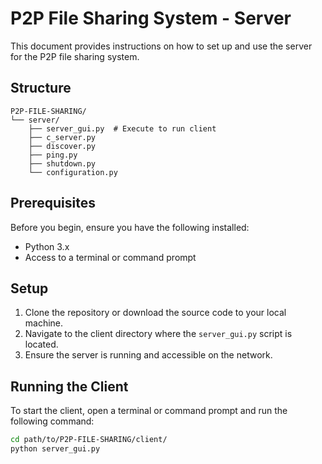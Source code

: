 # P2P File Sharing System - Server

This document provides instructions on how to set up and use the server for the P2P file sharing system.

## Structure

    P2P-FILE-SHARING/
    └── server/
        ├── server_gui.py  # Execute to run client
        ├── c_server.py
        ├── discover.py
        ├── ping.py
        ├── shutdown.py
        └── configuration.py

## Prerequisites

Before you begin, ensure you have the following installed:

- Python 3.x
- Access to a terminal or command prompt

## Setup

1. Clone the repository or download the source code to your local machine.
2. Navigate to the client directory where the `server_gui.py` script is located.
3. Ensure the server is running and accessible on the network.

## Running the Client

To start the client, open a terminal or command prompt and run the following command:

```sh
cd path/to/P2P-FILE-SHARING/client/
python server_gui.py
```
